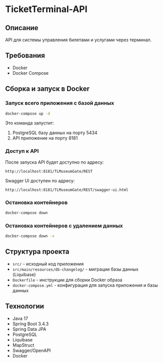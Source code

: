 # TicketTerminal-API

## Описание
API для системы управления билетами и услугами через терминал.

## Требования
- Docker
- Docker Compose

## Сборка и запуск в Docker

### Запуск всего приложения с базой данных
```bash
docker-compose up -d
```

Это команда запустит:
1. PostgreSQL базу данных на порту 5434
2. API приложение на порту 8181

### Доступ к API
После запуска API будет доступно по адресу:
```
http://localhost:8181/TLMuseumGate/REST
```

Swagger UI доступен по адресу:
```
http://localhost:8181/TLMuseumGate/REST/swagger-ui.html
```

### Остановка контейнеров
```bash
docker-compose down
```

### Остановка контейнеров с удалением данных
```bash
docker-compose down -v
```

## Структура проекта
- `src/` - исходный код приложения
- `src/main/resources/db-changelog/` - миграции базы данных (Liquibase)
- `Dockerfile` - инструкции для сборки Docker образа
- `docker-compose.yml` - конфигурация для запуска приложения и базы данных

## Технологии
- Java 17
- Spring Boot 3.4.3
- Spring Data JPA
- PostgreSQL
- Liquibase
- MapStruct
- Swagger/OpenAPI
- Docker
